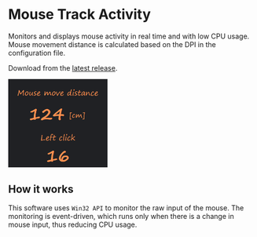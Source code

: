 # Mouse Track Activity
Monitors and displays mouse activity in real time and with low CPU usage. Mouse movement distance is calculated based on the DPI in the configuration file.


Download from the [latest release](https://github.com/voltaney/MouseActivityMonitor/releases/latest).

<img src="doc/img/ss1.png" width="40%">


## How it works
This software uses `Win32 API` to monitor the raw input of the mouse. The monitoring is event-driven, which runs only when there is a change in mouse input, thus reducing CPU usage.